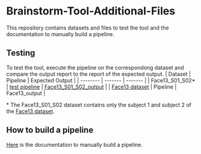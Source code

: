 # Brainstorm-Tool-Additional-Files
This repository contains datasets and files to test the tool and the documentation to manually build a pipeline.

## Testing
To test the tool, execute the pipeline on the correspondong dataset and compare the output report to the report of the expected output.
| Dataset | Pipeline | Expected Output |
| -------- | ------- | ------- |
| Face13_S01_S02* | [test pipeline](./pipeline/example/pipeline_eeg_test.json) | [Face13_S01_S02_output](https://drive.google.com/file/d/1LcvRIQI5sKkngBscJkX3_QP5qVxDjfo5/view?usp=drive_link) |
| [Face13 dataset](https://github.com/BUCANL/Face13) | Pipeline | Face13_output |

\* The Face13_S01_S02 dataset contains only the subject 1 and subject 2 of the [Face13 dataset](https://github.com/BUCANL/Face13).


## How to build a pipeline
[Here](./pipeline) is the documentation to manually build a pipeline.
